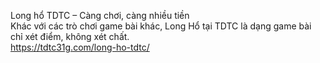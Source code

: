 

Long hổ TDTC – Càng chơi, càng nhiều tiền	
Khác với các trò chơi game bài khác, Long Hổ tại TDTC là dạng game bài chỉ xét điểm, không xét chất.	
https://tdtc31g.com/long-ho-tdtc/
